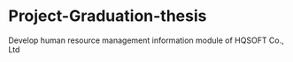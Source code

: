 # Project-Graduation-thesis
Develop human resource management information module of HQSOFT Co., Ltd
